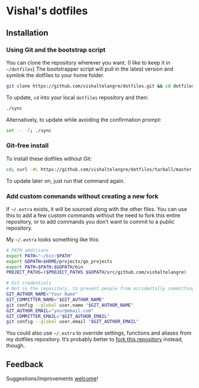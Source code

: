 # Vishal's dotfiles

## Installation

### Using Git and the bootstrap script

You can clone the repository wherever you want. (I like to keep it in `~/dotfiles`) The bootstrapper script will pull in the latest version and symlink the dotfiles to your home folder.

```bash
git clone https://github.com/vishaltelangre/dotfiles.git && cd dotfiles && ./sync
```

To update, `cd` into your local `dotfiles` repository and then:

```bash
./sync
```

Alternatively, to update while avoiding the confirmation prompt:

```bash
set -- -f; ./sync
```

### Git-free install

To install these dotfiles without Git:

```bash
cd; curl -#L https://github.com/vishaltelangre/dotfiles/tarball/master | tar -xzv --strip-components 1 --exclude={README.md,sync}
```

To update later on, just run that command again.


### Add custom commands without creating a new fork

If `~/.extra` exists, it will be sourced along with the other files. You can use this to add a few custom commands without the need to fork this entire repository, or to add commands you don’t want to commit to a public repository.

My `~/.extra` looks something like this:

```bash
# PATH additions
export PATH="~/bin:$PATH"
export GOPATH=$HOME/projects/go_projects
export PATH=$PATH:$GOPATH/bin
PROJECT_PATHS=($PROJECT_PATHS $GOPATH/src/github.com/vishaltelangre)

# Git credentials
# Not in the repository, to prevent people from accidentally committing under my name
GIT_AUTHOR_NAME="Your Name"
GIT_COMMITTER_NAME="$GIT_AUTHOR_NAME"
git config --global user.name "$GIT_AUTHOR_NAME"
GIT_AUTHOR_EMAIL="your@email.com"
GIT_COMMITTER_EMAIL="$GIT_AUTHOR_EMAIL"
git config --global user.email "$GIT_AUTHOR_EMAIL"
```

You could also use `~/.extra` to override settings, functions and aliases from my dotfiles repository. It’s probably better to [fork this repository](https://github.com/vishaltelangre/dotfiles/fork_select) instead, though.

## Feedback

Suggestions/improvements
[welcome](https://github.com/vishaltelangre/dotfiles/issues)!